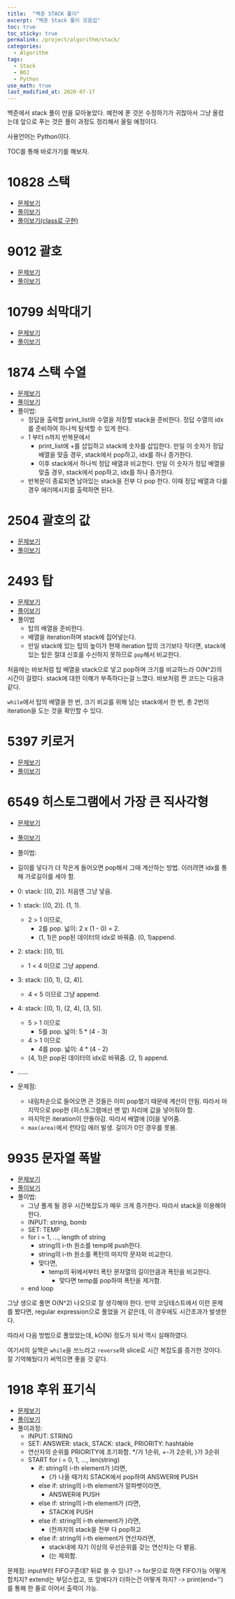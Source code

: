 ```yaml
---
title:  "백준 STACK 풀이"
excerpt: "백준 Stack 풀이 모음집"
toc: true
toc_sticky: true
permalink: /project/algorithm/stack/
categories:
  - Algorithm
tags:
  - Stack
  - BOJ
  - Python
use_math: true
last_modified_at: 2020-07-17
---
```


백준에서 stack 풀이 만을 모아놓았다. 예전에 푼 것은 수정하기가 귀찮아서 그냥 올렸는데 앞으로 푸는 것은 풀이 과정도 정리해서 올릴 예정이다. 

사용언어는 Python이다. 

TOC를 통해 바로가기를 해보자.

# 10828 스택

- [문제보기](https://www.acmicpc.net/problem/10828)   
- [풀이보기](https://github.com/InhyeokYoo/BOJ_Algorithm/blob/master/Stack/10828.py)
- [풀이보기(class로 구현)](https://github.com/InhyeokYoo/BOJ_Algorithm/blob/master/Stack/10828_class.py)

# 9012 괄호

- [문제보기](https://www.acmicpc.net/problem/9012)   
- [풀이보기](https://github.com/InhyeokYoo/BOJ_Algorithm/blob/master/Stack/9012.py)

# 10799 쇠막대기

- [문제보기](https://www.acmicpc.net/problem/10799)
- [풀이보기](https://github.com/InhyeokYoo/BOJ_Algorithm/blob/master/Stack/10799.py)

# 1874    스택 수열

- [문제보기](https://www.acmicpc.net/problem/1874)
- [풀이보기](https://github.com/InhyeokYoo/BOJ_Algorithm/blob/master/Stack/1874.py)
- 풀이법:
  - 정답을 출력할 print_list와 수열을 저장할 stack을 준비한다. 정답 수열의 idx를 준비하여 하나씩 탐색할 수 있게 한다.
  - 1 부터 n까지 반복문에서 
      - print_list에 +를 삽입하고 stack에 숫자를 삽입한다. 만일 이 숫자가 정답 배열을 맞출 경우, stack에서 pop하고, idx를 하나 증가한다.
      - 이후 stack에서 하나씩 정답 배열과 비교한다. 만일 이 숫자가 정답 배열을 맞출 경우, stack에서 pop하고, idx를 하나 증가한다.
  - 반복문이 종료되면 남아있는 stack을 전부 다 pop 한다. 이때 정답 배열과 다를 경우 에러메시지를 출력하면 된다.


# 2504	괄호의 값

- [문제보기](https://www.acmicpc.net/problem/2504)
- [풀이보기](https://github.com/InhyeokYoo/BOJ_Algorithm/blob/master/Stack/2504.py)

# 2493	탑

- [문제보기](https://www.acmicpc.net/problem/2493)
- [풀이보기](https://github.com/InhyeokYoo/BOJ_Algorithm/blob/master/Stack/2493.py)
- 풀이법
  - 탑의 배열을 준비한다. 
  - 배열을 iteration하며 stack에 집어넣는다.
  - 만일 stack에 있는 탑의 높이가 현재 iteration 탑의 크기보다 작다면, stack에 있는 탑은 절대 신호를 수신하지 못하므로 `pop`해서 비교한다.

처음에는 바보처럼 탑 배열을 stack으로 넣고 pop하며 크기를 비교하느라 O(N^2)의 시간이 걸렸다.
stack에 대한 이해가 부족하다는걸 느꼈다.
바보처럼 짠 코드는 다음과 같다.

<script src="https://gist.github.com/InhyeokYoo/edd62e15ae3c6bdf57438895f8ee169b.js"></script>

`while`에서 탑의 배열을 한 번, 크기 비교를 위해 남는 stack에서 한 번, 총 2번의 iteration을 도는 것을 확인할 수 있다.

# 5397 키로거

- [문제보기](https://www.acmicpc.net/problem/5397)
- [풀이보기](https://github.com/InhyeokYoo/BOJ_Algorithm/blob/master/Stack/5397.py)

# 6549 히스토그램에서 가장 큰 직사각형

- [문제보기](https://www.acmicpc.net/problem/6549)
- [풀이보기](https://github.com/InhyeokYoo/BOJ_Algorithm/blob/master/Stack/6549.py)
- 풀이법: 
- 길이를 넣다가 더 작은게 들어오면 pop해서 그때 계산하는 방법. 이러려면 idx를 통해 가로길이를 세야 함.
- 0: stack: [(0, 2)]. 처음엔 그냥 넣음.
- 1: stack: [(0, 2)]. (1, 1). 
  - 2 > 1 이므로, 
    - 2를 pop. 넓이: 2 x (1 - 0) = 2. 
    - (1, 1)은 pop된 데이터의 idx로 바꿔줌. (0, 1)append.
- 2: stack: [(0, 1)]. 
  - 1 < 4 이므로 그냥 append.
- 3: stack: [(0, 1), (2, 4)]. 
  - 4 < 5 이므로 그냥 append.
- 4: stack: [(0, 1), (2, 4), (3, 5)]. 
  - 5 > 1 이므로 
    - 5를 pop. 넓이: 5 * (4 - 3)
  - 4 > 1 이므로 
    - 4를 pop. 넓이: 4 * (4 - 2)
  - (4, 1)은 pop된 데이터의 idx로 바꿔줌. (2, 1) append.
- ......

- 문제점:
  - 내림차순으로 들어오면 큰 것들은 이미 pop했기 때문에 계산이 안됨.
    따라서 마지막으로 pop한 (히스토그램에선 맨 앞) 자리에 값을 넣어줘야 함.
  - 마지막은 iteration이 안돌아감. 따라서 배열에 [0]을 넣어줌.
  - `max(area)`에서 런타임 에러 발생. 길이가 0인 경우를 못봄.


# 9935 문자열 폭발

- [문제보기](https://www.acmicpc.net/problem/9935)
- [풀이보기](https://github.com/InhyeokYoo/BOJ_Algorithm/blob/master/Stack/9935.py)
- 풀이법:
  - 그냥 풀게 될 경우 시간복잡도가 매우 크게 증가한다. 따라서 stack을 이용해야 한다.
  - INPUT: string, bomb
  - SET: TEMP
  - for i = 1, ..., length of string
      - string의 i-th 원소를 temp에 push한다.
      - string의 i-th 원소를 폭탄의 마지막 문자와 비교한다.
      - 맞다면,
          - temp의 뒤에서부터 폭탄 문자열의 길이만큼과 폭탄을 비교한다.
              - 맞다면 temp를 pop하여 폭탄을 제거함.
  - end loop

그냥 생으로 풀면 O(N^2) 나오므로 잘 생각해야 한다. 만약 코딩테스트에서 이런 문제를 봤다면, regular expression으로 풀었을 거 같은데, 이 경우에도 시간초과가 발생한다.

<script src="https://gist.github.com/InhyeokYoo/97a6c5af87fb1499e14a1f5e25560793.js"></script>


따라서 다음 방법으로 풀었었는데, kO(N) 정도가 되서 역시 실패하였다.

<script src="https://gist.github.com/InhyeokYoo/bfd72f67b00ec4d3bcf7f60cb4062cde.js"></script>

여기서의 실책은 `while`을 쓰느라고 `reverse`와 slice로 시간 복잡도를 증가한 것이다.
잘 기억해뒀다가 써먹으면 좋을 것 같다.

# 1918 후위 표기식

- [문제보기](https://www.acmicpc.net/problem/1918)
- [풀이보기](https://github.com/InhyeokYoo/BOJ_Algorithm/blob/master/Stack/1918.py)
- 풀이과정:
  - INPUT: STRING
  - SET: ANSWER: stack, STACK: stack, PRIORITY: hashtable
  - 연산자의 순위를 PRIORITY에 초기화함. */가 1순위, +-가 2순위, )가 3순위
  - START for i = 0, 1, ..., len(string)
      - if: string의 i-th element가 )라면,
          - (가 나올 때가지 STACK에서 pop하여 ANSWER에 PUSH
      - else if: string의 i-th element가 알파벳이라면,
          - ANSWER에 PUSH
      - else if: string의 i-th element가 (라면,
          - STACK에 PUSH
      - else if: string의 i-th element가 )라면,
          - (전까지의 stack을 전부 다 pop하고
      - else if: string의 i-th element가 연산자라면,
          - stack내에 자기 이상의 우선순위를 갖는 연산자는 다 뱉음.
          - (는 제외함.
            
문제점:
    input부터 FIFO구존데? 뒤로 쓸 수 있나? 
        -> for문으로 하면 FIFO가능
    어떻게 합치지? extend는 부담스럽고, 또 앞에다가 더하는건 어떻게 하지?
        -> print(end='')를 통해 한 줄로 이어서 출력이 가능.